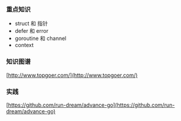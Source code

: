 ### 重点知识

- struct 和 指针
- defer 和 error 
- goroutine 和 channel
- context



### 知识图谱

[http://www.topgoer.com/](http://www.topgoer.com/)



### 实践

[https://github.com/run-dream/advance-go](https://github.com/run-dream/advance-go)